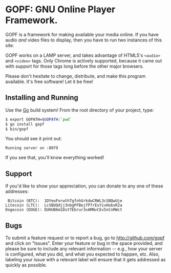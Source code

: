# GOPF: GNU Online Player Framework.

GOPF is a framework for making available your media online.  If you have audio *and* video files to display, then you have to run two instances of this site.

GOPF works on a LAMP server, and takes advantage of HTML5's `<audio>` and `<video>` tags.  Only Chrome is actively supported, because it came out with support for those tags long before the other major browsers.

Please don't hesitate to change, distribute, and make this program available.  It's free software!  Let it be free!

## Installing and Running

Use the [Go](https://golang.org) build system!  From the root directory of your project, type:
```sh
$ export GOPATH=$GOPATH:`pwd`
$ go install gopf
$ bin/gopf
```

You should see it print out:
```
Running server on :8079
```
If you see that, you'll know everything worked!

## Support

If you'd like to show your appreciation, you can donate to any one of these addresses:

```
 Bitcoin (BTC):  1DYeoForwthTgfnhUrkdwCRWL3cSBQwUje
Litecoin (LTC):  LcSBUQdjj3nbgPFBejfP7rExYivHobxR2a
Dogecoin (DOGE): DUHUB6m1DstTEbrur3xAMNvCEv5nCnRWct
```

## Bugs

To submit a feature request or to report a bug, go to http://github.com/gopf and click on "Issues".  Enter your feature or bug in the space provided, and please be sure to include any relevant information -- e.g., how your server is configured, what you did, and what you expected to happen, etc.  Also, labeling your issue with a relevant label will ensure that it gets addressed as quickly as possible.
